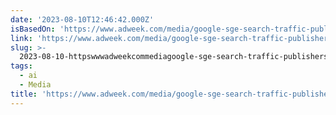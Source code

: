 ```yaml
---
date: '2023-08-10T12:46:42.000Z'
isBasedOn: 'https://www.adweek.com/media/google-sge-search-traffic-publishers-preparing/'
link: 'https://www.adweek.com/media/google-sge-search-traffic-publishers-preparing/'
slug: >-
  2023-08-10-httpswwwadweekcommediagoogle-sge-search-traffic-publishers-preparing
tags:
  - ai
  - Media
title: 'https://www.adweek.com/media/google-sge-search-traffic-publishers-preparing/'
---
```


